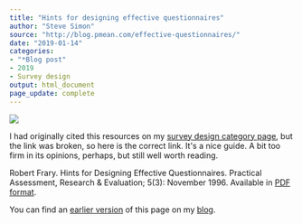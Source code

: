 ```yaml
---
title: "Hints for designing effective questionnaires"
author: "Steve Simon"
source: "http://blog.pmean.com/effective-questionnaires/"
date: "2019-01-14"
categories:
- "*Blog post"
- 2019
- Survey design
output: html_document
page_update: complete
---
```


![](http://www.pmean.com/new-images/19/effective-quesitonnaires01.png)

<div class="notes">

I had originally cited this resources on my [survey design category page][sim3], but the link was broken, so here is the correct link. It's a nice guide. A bit too firm in its opinions, perhaps, but still well worth reading.

Robert Frary. Hints for Designing Effective Questionnaires. Practical Assessment, Research & Evaluation; 5(3): November 1996. Available in [PDF format][fra1].

You can find an [earlier version][sim1] of this page on my [blog][sim2].

[sim1]: http://blog.pmean.com/effective-quesitonnaires/
[sim2]: http://blog.pmean.com

[fra1]: https://scholarworks.umass.edu/pare/vol5/iss1/3/
[sim3]: http://www.pmean.com/category/SurveyDesign.html

</div>

